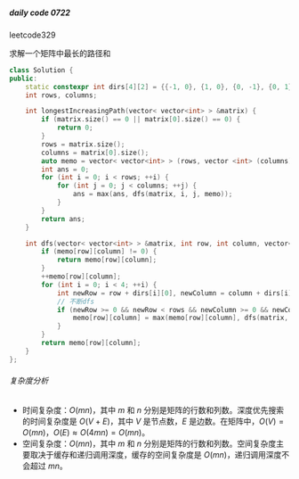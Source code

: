 ##### daily code 0722

leetcode329

求解一个矩阵中最长的路径和

```C++
class Solution {
public:
    static constexpr int dirs[4][2] = {{-1, 0}, {1, 0}, {0, -1}, {0, 1}};
    int rows, columns;

    int longestIncreasingPath(vector< vector<int> > &matrix) {
        if (matrix.size() == 0 || matrix[0].size() == 0) {
            return 0;
        }
        rows = matrix.size();
        columns = matrix[0].size();
        auto memo = vector< vector<int> > (rows, vector <int> (columns));
        int ans = 0;
        for (int i = 0; i < rows; ++i) {
            for (int j = 0; j < columns; ++j) {
                ans = max(ans, dfs(matrix, i, j, memo));
            }
        }
        return ans;
    }

    int dfs(vector< vector<int> > &matrix, int row, int column, vector< vector<int> > &memo) {
        if (memo[row][column] != 0) {
            return memo[row][column];
        }
        ++memo[row][column];
        for (int i = 0; i < 4; ++i) {
            int newRow = row + dirs[i][0], newColumn = column + dirs[i][1];
            // 不断dfs
            if (newRow >= 0 && newRow < rows && newColumn >= 0 && newColumn < columns && matrix[newRow][newColumn] > matrix[row][column]) {
                memo[row][column] = max(memo[row][column], dfs(matrix, newRow, newColumn, memo) + 1);
            }
        }
        return memo[row][column];
    }
};
```

###### 复杂度分析

- 时间复杂度：$O(mn)$，其中 $m$ 和 $n$ 分别是矩阵的行数和列数。深度优先搜索的时间复杂度是 $O(V+E)$，其中 $V$ 是节点数，$E$ 是边数。在矩阵中，$O(V)=O(mn)$，$O(E)\approx O(4mn) = O(mn)$。
- 空间复杂度：$O(mn)$，其中 $m$ 和 $n$ 分别是矩阵的行数和列数。空间复杂度主要取决于缓存和递归调用深度，缓存的空间复杂度是 $O(mn)$，递归调用深度不会超过 $mn$。
